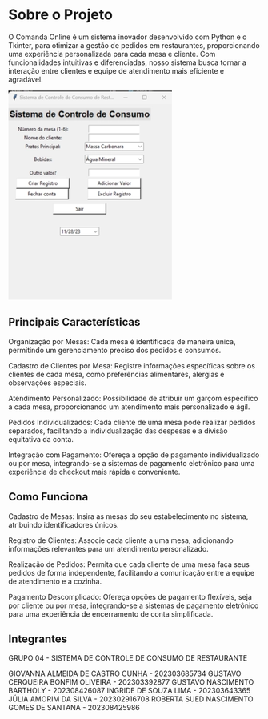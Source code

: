 # Sobre o Projeto

O Comanda Online é um sistema inovador desenvolvido com Python e o Tkinter, para otimizar a gestão de pedidos em restaurantes, proporcionando uma experiência personalizada para cada mesa e cliente. Com funcionalidades intuitivas e diferenciadas, nosso sistema busca tornar a interação entre clientes e equipe de atendimento mais eficiente e agradável.

 ![interface](./assets/images/sistemaComandas.webp)

## Principais Características

Organização por Mesas:
 Cada mesa é identificada de maneira única, permitindo um gerenciamento preciso dos pedidos e consumos.

Cadastro de Clientes por Mesa:
 Registre informações específicas sobre os clientes de cada mesa, como preferências alimentares, alergias e observações especiais.

Atendimento Personalizado:
 Possibilidade de atribuir um garçom específico a cada mesa, proporcionando um atendimento mais personalizado e ágil.

Pedidos Individualizados:
 Cada cliente de uma mesa pode realizar pedidos separados, facilitando a individualização das despesas e a divisão equitativa da conta.

Integração com Pagamento:
 Ofereça a opção de pagamento individualizado ou por mesa, integrando-se a sistemas de pagamento eletrônico para uma experiência de checkout mais rápida e conveniente.


 ## Como Funciona

Cadastro de Mesas:
 Insira as mesas do seu estabelecimento no sistema, atribuindo identificadores únicos.

Registro de Clientes:
 Associe cada cliente a uma mesa, adicionando informações relevantes para um atendimento personalizado.

Realização de Pedidos:
 Permita que cada cliente de uma mesa faça seus pedidos de forma independente, facilitando a comunicação entre a equipe de atendimento e a cozinha.

Pagamento Descomplicado:
 Ofereça opções de pagamento flexíveis, seja por cliente ou por mesa, integrando-se a sistemas de pagamento eletrônico para uma experiência de encerramento de conta simplificada.


## Integrantes

GRUPO 04 - SISTEMA DE CONTROLE DE CONSUMO DE RESTAURANTE
 
GIOVANNA ALMEIDA DE CASTRO CUNHA - 202303685734
GUSTAVO CERQUEIRA BONFIM OLIVEIRA - 202303392877
GUSTAVO NASCIMENTO BARTHOLY - 202308426087
INGRIDE DE SOUZA LIMA - 202303643365
JÚLIA AMORIM DA SILVA - 202302916708
ROBERTA SUED NASCIMENTO GOMES DE SANTANA - 202308425986

